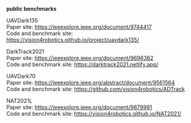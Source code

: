 **public benchmarks**

UAVDark135
<br />Paper site: https://ieeexplore.ieee.org/document/9744417 
<br />Code and benchmark site: https://vision4robotics.github.io/project/uavdark135/

DarkTrack2021
<br />Paper site: https://ieeexplore.ieee.org/document/9696362
<br />Code and benchmark site: https://darktrack2021.netlify.app/

UAVDark70
<br />Paper site: https://ieeexplore.ieee.org/abstract/document/9561564 
<br />Code and benchmark site: https://github.com/vision4robotics/ADTrack

NAT2021L
<br />Paper site: https://ieeexplore.ieee.org/document/9879981
<br />Code and benchmark site: https://vision4robotics.github.io/NAT2021/
